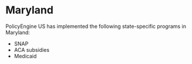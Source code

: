 # Maryland

PolicyEngine US has implemented the following state-specific programs in Maryland:
* SNAP
* ACA subsidies
* Medicaid
